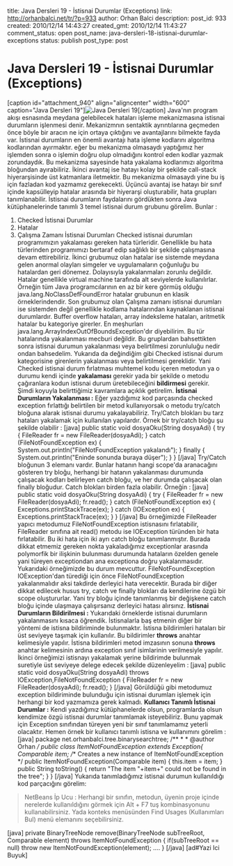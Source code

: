 title: Java Dersleri 19 - İstisnai Durumlar (Exceptions) 
link: http://orhanbalci.net/tr/?p=933
author: Orhan Balci
description: 
post_id: 933
created: 2010/12/14 14:43:27
created_gmt: 2010/12/14 11:43:27
comment_status: open
post_name: java-dersleri-18-istisnai-durumlar-exceptions
status: publish
post_type: post

# Java Dersleri 19 - İstisnai Durumlar (Exceptions) 

[caption id="attachment_940" align="aligncenter" width="600" caption="Java Dersleri 19"]![Java Dersleri 19](/wp-content/uploads/java_banner_19.png)[/caption] Java'nın program akışı esnasında meydana gelebilecek hataları işleme mekanizmasına istisnai durumların işlenmesi denir. Mekanizmnın sentaktik ayrıntılarına geçmeden önce böyle bir aracın ne için ortaya çıktığını ve avantajlarını bilmekte fayda var. İstisnai durumların en önemli avantajı hata işleme kodlarını algoritma kodlarından ayırmaktır. eğer bu mekanizma olmasaydı yaptığımız her işlemden sonra o işlemin doğru olup olmadığını kontrol eden kodlar yazmak zorundaydık. Bu mekanizma sayesinde hata yakalama kodlarımızı algoritma bloğundan ayırabiliriz. İkinci avantaj ise hatayı kolay bir şekilde call-stack hiyerarşisinde üst katmanlara iletmektir. Bu mekanizma olmasaydı yine bu iş için fazladan kod yazmamız gerekecekti. Üçüncü avantaj ise hatayı bir sınıf içinde kapsülleyip hatalar arasında bir hiyerarşi oluşturabilir, hata grupları tanımlanabilir. İstisnai durumların faydalarını gördükten sonra Java kütüphanelerinde tanımlı 3 temel istisnai durum grubunu görelim. Bunlar : 

  1. Checked İstisnai Durumlar
  2. Hatalar
  3. Çalışma Zamanı İstisnai Durumları
Checked istisnai durumları programımızın yakalaması gereken hata türleridir. Genellikle bu hata türlerinden programımızı bertaraf edip sağlıklı bir şekilde çalışmasına devam ettirebiliriz. İkinci grubumuz olan hatalar ise sistemde meydana gelen anormal olayları simgeler ve uygulamaların çoğunluğu bu hatalardan geri dönemez. Dolayısıyla yakalanmaları zorunlu değildir. Hatalar genellikle virtual machine tarafında alt seviyelerde kullanılırlar. Örneğin tüm Java programcılarının en az bir kere görmüş olduğu java.lang.NoClassDefFoundError hatalar grubunun en klasik örneklerindendir. Son grubumuz olan Çalışma zamanı istisnai durumları ise sistemden değil genellikle kodlama hatalarından kaynaklanan istisnai durumlardır. Buffer overflow hataları, array indeksleme hataları, aritmetik hatalar bu kategoriye girerler. En meşhurları java.lang.ArrayIndexOutOfBoundsException'dır diyebilirim. Bu tür hatalarında yakalanması mecburi değildir. Bu gruplardan bahsettikten sonra istisnai durumun yakalanması veya belirtilmesi zorunluluğu nedir ondan bahsedelim. Yukarıda da değindiğim gibi Checked istisnai durum kategorisine girenlerin yakalanması veya belirtilmesi gereklidir. Yani Checked istisnai durum fırlatması muhtemel kodu içeren metodun ya o durumu kendi içinde **yakalaması** gerekir yada bir şekilde o metodu çağıranlara kodun istisnai durum üretebileceğini **bildirmesi** gerekir. Şimdi koyuyla belirttiğimiz kavramlara açıklık getirelim. **İstisnai Durumların Yakalanması :** Eğer yazdığımız kod parçasında checked exception fırlattığı belirtilen bir metod kullanıyorsak o metodu try/catch bloğuna alarak istisnai durumu yakalayabiliriz. Try/Catch blokları bu tarz hataları yakalamak için kullanılan yapılardır. Örnek bir try/catch bloğu şu şekilde olabilir : [java] public static void dosyaOku(String dosyaAdi) { try { FileReader fr = new FileReader(dosyaAdi); } catch (FileNotFoundException ex) { System.out.println("FileNotFoundException yakalandı"); } finally { System.out.println("Eninde sonunda buraya düşer"); } } [/java] Try/Catch bloğunun 3 elemanı vardır. Bunlar hatanın hangi scope'da aranacağını gösteren try bloğu, herhangi bir hatanın yakalanması durumunda çalışacak kodları belirleyen catch bloğu, ve her durumda çalışacak olan finally bloğudur. Catch blokları birden fazla olabilir. Örneğin : [java] public static void dosyaOku(String dosyaAdi) { try { FileReader fr = new FileReader(dosyaAdi); fr.read(); } catch (FileNotFoundException ex) { Exceptions.printStackTrace(ex); } catch (IOException ex) { Exceptions.printStackTrace(ex); } } [/java] Bu örneğimizde FileReader yapıcı metodumuz FileNotFoundException istisnasını fırlatabilir, FileReader sınıfına ait read() metodu ise IOException türünden bir hata fırlatabilir. Bu iki hata için iki ayrı catch bloğu tanımlanmıştır. Burada dikkat etmemiz gereken nokta yakaladığımız exceptionlar arasında polymorfik bir ilişkinin bulunması durumunda hataların özelden genele yani türeyen exceptiondan ana exceptiona doğru yakalanmasıdır. Yukarıdaki örneğimizde bu durum mevcuttur. FileNotFoundException IOException'dan türediği için önce FileNotFoundException yakalanmalıdır aksi takdirde derleyici hata verecektir. Burada bir diğer dikkat edilecek husus try, catch ve finally blokları da kendilerine özgü bir scope oluştururlar. Yani try bloğu içinde tanımlanmış bir değişkene catch bloğu içinde ulaşmaya çalışırsanız derleyici hatası alırsınız. **İstisnai Durumların Bildirilmesi :** Yukarıdaki örneklerde istisnai durumların yakalanmasını kısaca öğrendik. İstisnalarla baş etmenin diğer bir yöntemi de istisna bildiriminde bulunmaktır. İstisna bildirimleri hataları bir üst seviyeye taşımak için kullanılır. Bu bildirimler **throws** anahtar kelimesiyle yapılır. İstisna bildirimleri metod imzasının sonuna **throws** anahtar kelimesinin ardına exception sınıf isimlarinin verilmesiyle yapılır. İkinci örneğimizi istisnayı yakalamak yerine bildirimde bulunmak suretiyle üst seviyeye delege edecek şekilde düzenleyelim : [java] public static void dosyaOku(String dosyaAdi) throws IOException,FileNotFoundException { FileReader fr = new FileReader(dosyaAdi); fr.read(); } [/java] Görüldüğü gibi metodumuz exception bildiriminde bulunduğu için istisnai durumları işlemek için herhangi bir kod yazmamıza gerek kalmadı. **Kullanıcı Tanımlı İstisnai Durumlar :** Kendi yazdığımız kütüphanelerde olsun, programlarda olsun kendimize özgü istisnai durumlar tanımlamak isteyebiliriz. Bunu yapmak için Exception sınıfından türeyen yeni bir sınıf tanımlamamız yeterli olacaktır. Hemen örnek bir kullanıcı tanımlı istisna ve kullanımını görelim : [java] package net.orhanbalci.tree.binarysearchtree; /** * * @author Orhan */ public class ItemNotFoundException extends Exception{ Comparable item; /** Creates a new instance of ItemNotFoundException */ public ItemNotFoundException(Comparable item) { this.item = item; } public String toString() { return "The item "+item+" could not be found in the tree"; } } [/java] Yukarıda tanımladığımız istisnai durumun kullanıldığı kod parçacığını görelim: 

> NetBeans İp Ucu : Herhangi bir sınıfın, metodun, üyenin proje içinde nerelerde kullanıldığını görmek için Alt + F7 tuş kombinasyonunu kullanabilirsiniz. Yada konteks menüsünden Find Usages (Kullanımları Bul) menü elemanını seçebilirsiniz.

[java] private BinaryTreeNode<T> remove(BinaryTreeNode<T> subTreeRoot, Comparable<T> element) throws ItemNotFoundException { if(subTreeRoot == null) throw new ItemNotFoundException(element); .... } [/java] [ad#Yazi Ici Buyuk]